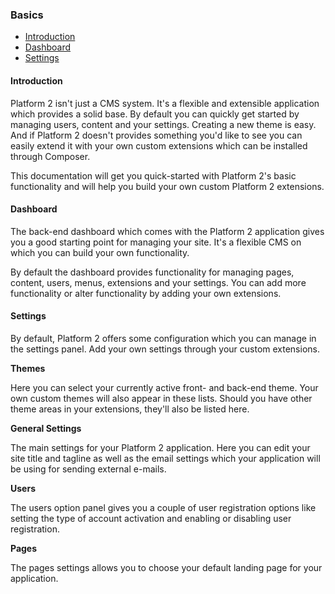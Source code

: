 ### Basics

- [Introduction](#introduction)
- [Dashboard](#dashboard)
- [Settings](#settings)

<a name="#introduction"></a>
#### Introduction

Platform 2 isn't just a CMS system. It's a flexible and extensible application which provides a solid base. By default you can quickly get started by managing users, content and your settings. Creating a new theme is easy. And if Platform 2 doesn't provides something you'd like to see you can easily extend it with your own custom extensions which can be installed through Composer.

This documentation will get you quick-started with Platform 2's basic functionality and will help you build your own custom Platform 2 extensions.

<a name="#dashboard"></a>
#### Dashboard

The back-end dashboard which comes with the Platform 2 application gives you a good starting point for managing your site. It's a flexible CMS on which you can build your own functionality.

By default the dashboard provides functionality for managing pages, content, users, menus, extensions and your settings. You can add more functionality or alter functionality by adding your own extensions.

<a name="#settings"></a>
#### Settings

By default, Platform 2 offers some configuration which you can manage in the settings panel. Add your own settings through your custom extensions.

**Themes**

Here you can select your currently active front- and back-end theme. Your own custom themes will also appear in these lists. Should you have other theme areas in your extensions, they'll also be listed here.

**General Settings**

The main settings for your Platform 2 application. Here you can edit your site title and tagline as well as the email settings which your application will be using for sending external e-mails.

**Users**

The users option panel gives you a couple of user registration options like setting the type of account activation and enabling or disabling user registration.

**Pages**

The pages settings allows you to choose your default landing page for your application.
